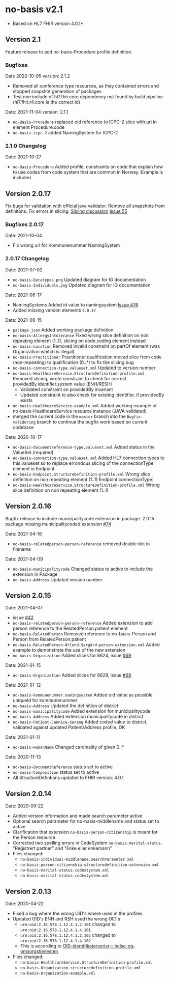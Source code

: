 # no-basis v2.1

* Based on HL7 FHIR version 4.0.1*

## Version 2.1

Feature release to add no-basis-Procedure profile definition.

### Bugfixes

Date 2022-10-05
version: 2.1.2
* Removed all conference type resources, as they contained errors and stopped snapshot generation of packages
* Test non include of hl7.fhir.core dependency not found by build pipeline (hl7.fhir.r4.core is the correct id)

Date: 2021-11-04
version: 2.1.1
* `no-Basis-Procedure` replaced oid reference to ICPC-2 slice with uri in element Procedure.code
* `no-basis-icpc-2` added NamingSystem for ICPC-2

### 2.1.0 Changelog

Date: 2021-10-27
* `no-Basis-Procedure` Added profile, constraints on code that explain how to use codes from code system that are common in Norway. Example is included.

## Version 2.0.17

Fix bugs for validation with official java validator. Remove all snapshots from definitons.
Fix errors in slicing: [Slicing discussion](https://chat.fhir.org/#narrow/stream/179166-implementers/topic/Slicing.20non-repeating.20elements.20to.20define.20a.20choice)
[Issue 55](https://github.com/HL7Norway/basisprofiler-r4/issues/55)

### Bugfixes 2.0.17

Date: 2021-10-04

* Fix wrong uri for Kommunenummer NamingSystem

### 2.0.17 Changelog

Date: 2021-07-02

* `no-basis-Datatypes.png` Updated diagram for IG documentation
* `no-basis-Individuals.png` Updated diagram for IG documentation

Date: 2021-06-17

* NamingSystems Added id value to namingsystem [Issue #76](https://github.com/HL7Norway/basisprofiler-r4/issues/76)
* Added missing version elements `2.0.17`

Date: 2021-06-15

* `package.json` Added working package definition
* `no-basis-AllergyIntolerance` Fixed wrong slice definition on non repeating element (1..1), slicing on code.coding element instead
* `no-basis-Location` Removed invalid constraint on partOf element (was Organization whitch is illegal)
* `no-basis-Practitioner` Practitioner.qualification moved slice from code (non-repeating) to qualification (0..*) to fix the slicing bug
* `no-basis-connection-type.valueset.xml` Updated to version number
* `no-basis-HealthcareService.StructureDefinition-profile.xml` Removed slicing, wrote constraint to check for correct providedBy.identifier.system value (ENH/RESH)
  * Validated constraint on providedBy invariant
  * Updated constraint to also check for existing identifier, if providedBy exists
* `no-basis-HealthcareService-example.xml` Added working example of no-basis-HealthcareService resource instance (JAVA validated)
* merged the current code in the `master` branch into the `Bugfix-validering` branch to continue the bugfix work based on current codebase

Date: 2020-10-17

* `no-basis-documentreference-type.valueset.xml` Added status in the ValueSet (required)
* `no-basis-connection-type.valueset.xml` Added HL7 connection types to this valueset so to replace errondous slicing of the connectionType element in Endpoint
* `no-basis-Endpoint.StructureDefinition-profile.xml` Wrong slice definition on non repeating element (1..1) Endpoint.connectionType|
* `no-basis-HealthcareService.StructureDefinition-profile.xml` Wrong slice definition on non repeating element (1..1)

## Version 2.0.16

Bugfix release to include municipalitycode extension in package.
2.0.15 package missing municipalitycoded extension [#74](https://github.com/HL7Norway/basisprofiler-r4/issues/42)

Date: 2021-04-16

* `no-basis-relatedperson-person-reference` removed double dot in filename

Date: 2021-04-09

* `no-basis-municipalitycode` Changed status to active to include the extension in Package
* `no-basis-Address` Updated version number

## Version 2.0.15

Date: 2021-04-07

* issue [#42](https://github.com/HL7Norway/basisprofiler-r4/issues/42)
* `no-basis-relatedperson-person-reference` Added extension to add person reference to the RelatedPerson.patient element
* `no-basis-RelatedPerson` Removed reference to no-basis-Person and Person from RelatedPerson.patient
* `no-basis-RelatedPerson-Ærlend-Sørgård-person-extension.xml` Added example to demonstrate the use of the new extension
* `no-basis-Organization` Added slices for 8624, issue [#69](https://github.com/HL7Norway/basisprofiler-r4/issues/69)

Date: 2021-01-15

* `no-basis-Organization` Added slices for 8628, issue [#69](https://github.com/HL7Norway/basisprofiler-r4/issues/69)

Date: 2021-01-12

* `no-basis-kommunenummer.namingsystem` Added oid value as possible uniqueId for kommunenummer
* `no-basis-Address` Updated the definition of district
* `no-basis-municipalitycode` Added extension for municipalitycode
* `no-basis-Address` Added extension municipalitycode in district
* `no-basis-Patient-Jannice-Søreng` Added coded value to district, validated against updated Patient/Address profile, OK

Date: 2021-01-11

* `no-basis-HumanName` Changed cardinality of given 0..*

Date: 2020-11-13

* `no-basis-DocumentReference` status set to active
* `no-basis-Composition` status set to active
* All StructureDefintions updated to FHIR version: 4.0.1

## Version 2.0.14

Date: 2020-09-22

* Added version information and made search parameter active
* Optional search parameter for no-basis-middlename and status set to active
* Clarification that extension `no-basis-person-citizenship` is meant for the Person resource
* Corrected two spelling errors in CodeSystem `no-basis-marital-status`. "Registrert partner" and "Enke eller enkemann"
* Files changed:
  * `no-basis-individual-middlename.SearchParameter.xml`
  * `no-basis-person-citizenship.structuredefinition-extension.xml`
  * `no-basis-marital-status.codestystem.xml`
  * `no-basis-marital-status.codestystem.xml`
  
## Version 2.0.13

Date: 2020-04-22

* Fixed a bug where the wrong OID's where used in the profiles.
* Updated OID's ENH and RSH used the wrong OID's
  * `urn:oid:2.16.578.1.12.4.1.2.101` changed to `urn:oid:2.16.578.1.12.4.1.4.101`
  * `urn:oid:2.16.578.1.12.4.1.2.102` changed to `urn:oid:2.16.578.1.12.4.1.4.102`
  * This is according to [OID-identifikatorserier-i-helse-og-omsorgstjenesten](https://ehelse.no/teknisk-dokumentasjon/oid-identifikatorserier-i-helse-og-omsorgstjenesten)
* Files changed:
  * `no-basis-HealthcareService.StructureDefinition-profile.xml`
  * `no-basis-Organization.structuredefinition-profile.xml`
  * `no-basis-Organization-example.xml`
